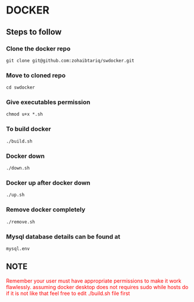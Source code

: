 # DOCKER

## Steps to follow

### Clone the docker repo
```
git clone git@github.com:zohaibtariq/swdocker.git 
```

### Move to cloned repo
```
cd swdocker
```

### Give executables permission
```
chmod u+x *.sh
```

### To build docker
```
./build.sh
```

### Docker down
```
./down.sh
```

### Docker up after docker down
```
./up.sh
```

### Remove docker completely
```
./remove.sh
```

### Mysql database details can be found at
```
mysql.env
```

## NOTE

<span style="color: red;">
Remember your user must have appropriate permissions to make it work flawlessly.
assuming docker desktop does not requires sudo
while hosts do
if it is not like that feel free to edit ./build.sh file first
</span>
